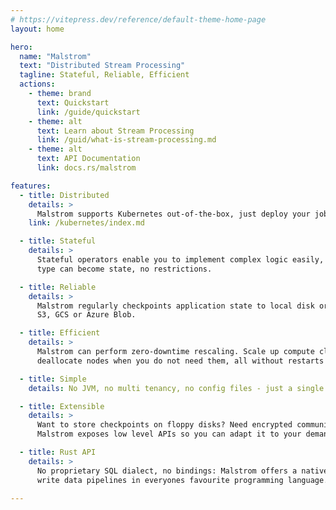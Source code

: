 ```yaml
---
# https://vitepress.dev/reference/default-theme-home-page
layout: home

hero:
  name: "Malstrom"
  text: "Distributed Stream Processing"
  tagline: Stateful, Reliable, Efficient
  actions:
    - theme: brand
      text: Quickstart
      link: /guide/quickstart
    - theme: alt
      text: Learn about Stream Processing
      link: /guid/what-is-stream-processing.md
    - theme: alt
      text: API Documentation
      link: docs.rs/malstrom

features:
  - title: Distributed
    details: >
      Malstrom supports Kubernetes out-of-the-box, just deploy your job as a CRD and you are done!
    link: /kubernetes/index.md

  - title: Stateful
    details: > 
      Stateful operators enable you to implement complex logic easily, every serializable
      type can become state, no restrictions.

  - title: Reliable
    details: >
      Malstrom regularly checkpoints application state to local disk or a cloud storage like
      S3, GCS or Azure Blob.

  - title: Efficient
    details: >
      Malstrom can perform zero-downtime rescaling. Scale up compute clusters when demand rises,
      deallocate nodes when you do not need them, all without restarts or downtime.

  - title: Simple
    details: No JVM, no multi tenancy, no config files - just a single binary, compile and run!

  - title: Extensible
    details: >
      Want to store checkpoints on floppy disks? Need encrypted communication? You can!
      Malstrom exposes low level APIs so you can adapt it to your demands.

  - title: Rust API
    details: >
      No proprietary SQL dialect, no bindings: Malstrom offers a native Rust API, finally
      write data pipelines in everyones favourite programming language.

---
```

